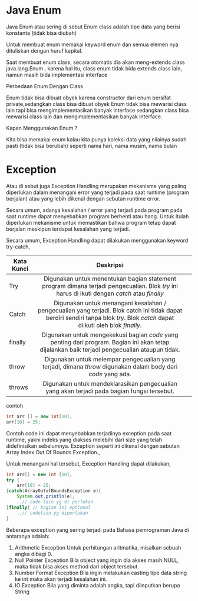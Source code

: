 # Java Enum
Java Enum atau sering di sebut Enum class adalah tipe data yang berisi  konstanta (tidak bisa diubah)

Untuk membuat enum memakai keyword enum dan semua elemen nya dituliskan dengan huruf kapital.

Saat membuat enum class, secara otomatis dia akan meng-extends class java.lang.Enum , karena hal itu, class enum tidak bida extends class lain, namun masih bida implementasi interface

Perbedaan Enum Dengan Class

Enum tidak bisa dibuat obyek karena constructor dari enum bersifat private,sedangkan class bisa dibuat obyek
Enum tidak bisa mewarisi class lain tapi bisa mengimplementasikan banyak interface sedangkan class bisa mewarisi class lain dan mengimplementasikan banyak interface.

Kapan Menggunakan Enum ?

Kita bisa memakai enum kalau kita punya  koleksi data yang nilainya sudah pasti (tidak bisa berubah) seperti nama hari, nama musim, nama bulan

# Exception

Atau di sebut juga Exception Handling merupakan mekanisme yang paling diperlukan dalam menangani error yang terjadi pada saat runtime (program berjalan) atau yang lebih dikenal dengan sebutan runtime error.

Secara umum, adanya kesalahan / error yang terjadi pada program pada saat runtime dapat menyebabkan program berhenti atau hang. Untuk itulah diperlukan mekanisme untuk memastikan bahwa program tetap dapat berjalan meskipun terdapat kesalahan yang terjadi.

Secara umum, Exception Handling dapat dilakukan menggunakan keyword try-catch,

| Kata Kunci    | Deskripsi     | |
| ------------- |:-------------:| -----:|
| Try      | Digunakan untuk menentukan bagian statement program dimana terjadi pengecualian. Blok *try* ini harus di ikuti dengan *catch* atau *finally*      |   |
| Catch| Digunakan untuk menangani kesalahan / pengecualian yang terjadi. Blok catch ini tidak dapat berdiri sendiri tanpa blok *try*. Blok *catch* dapat diikuti oleh blok *finally*.| |
|finally | Digunakan untuk mengekekusi bagian *code* yang penting dari program. Bagian ini akan tetap dijalankan baik terjadi pengecualian ataupun tidak. |
|throw| Digunakan untuk melempar pengecualian yang terjadi, dimana *throw* digunakan dalam body dari *code* yang ada.|
|throws| Digunakan untuk mendeklarasikan pengecualian yang akan terjadi pada bagian fungsi tersebut. |

contoh 

```java
int arr [] = new int[10];
arr[10] = 25;
```
Contoh code ini dapat menyebabkan terjadinya exception pada saat runtime, yakni indeks yang diakses melebihi dari size yang telah didefinisikan sebelumnya. Exception seperti ini dikenal dengan sebutan Array Index Out Of Bounds Exception.,

Untuk menangani hal tersebut, Exception Handling dapat dilakukan,

```java
int arr[] = new int [10];
try {
    arr[10] = 25;
}catch(ArrayOutofBoundsException e){
    System.out.println(e);
    ..// code lain yg di perlukan
}finally{ // bagian ini optional
    ..// codelain yg diperlukan
}
```

Beberapa exception yang sering terjadi pada Bahasa pemrograman Java di antaranya adalah:

1. Arithmetic Exception
Untuk perhitungan aritmatika, misalkan sebuah angka dibagi 0.
2. Null Pointer Exception
Bila object yang ingin dia akses masih NULL, maka tidak bisa akses method dari object tersebut.
3. Number Format Exception
Bila ingin melakukan casting tipe data string ke int maka akan terjadi kesalahan ini.
4. IO Exception
Bila yang diminta adalah angka, tapi diinputkan berupa String
